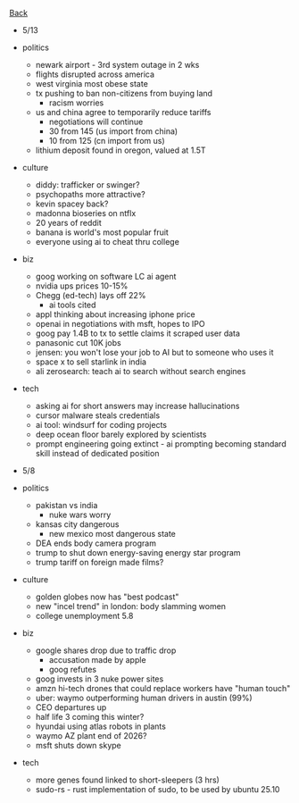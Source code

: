 [Back](./index.md)

- 5/13
- politics
  - newark airport - 3rd system outage in 2 wks
  - flights disrupted across america
  - west virginia most obese state
  - tx pushing to ban non-citizens from buying land
    - racism worries
  - us and china agree to temporarily reduce tariffs
    - negotiations will continue
    - 30 from 145 (us import from china)
    - 10 from 125 (cn import from us)
  - lithium deposit found in oregon, valued at 1.5T
- culture
  - diddy: trafficker or swinger?
  - psychopaths more attractive?
  - kevin spacey back?
  - madonna bioseries on ntflx
  - 20 years of reddit
  - banana is world's most popular fruit
  - everyone using ai to cheat thru college
- biz
  - goog working on software LC ai agent
  - nvidia ups prices 10-15%
  - Chegg (ed-tech) lays off 22%
    - ai tools cited
  - appl thinking about increasing iphone price
  - openai in negotiations with msft, hopes to IPO
  - goog pay 1.4B to tx to settle claims it scraped user data
  - panasonic cut 10K jobs
  - jensen: you won't lose your job to AI but to someone who uses it
  - space x to sell starlink in india
  - ali zerosearch: teach ai to search without search engines
- tech
  - asking ai for short answers may increase hallucinations
  - cursor malware steals credentials
  - ai tool: windsurf for coding projects
  - deep ocean floor barely explored by scientists
  - prompt engineering going extinct - ai prompting becoming standard skill instead of dedicated position

- 5/8
- politics
  - pakistan vs india
    - nuke wars worry
  - kansas city dangerous
    - new mexico most dangerous state
  - DEA ends body camera program
  - trump to shut down energy-saving energy star program
  - trump tariff on foreign made films?
- culture
  - golden globes now has "best podcast"
  - new "incel trend" in london: body slamming women
  - college unemployment 5.8
- biz
  - google shares drop due to traffic drop
    - accusation made by apple
    - goog refutes
  - goog invests in 3 nuke power sites
  - amzn hi-tech drones that could replace workers have "human touch"
  - uber: waymo outperforming human drivers in austin (99%)
  - CEO departures up
  - half life 3 coming this winter?
  - hyundai using atlas robots in plants
  - waymo AZ plant end of 2026?
  - msft shuts down skype
- tech
  - more genes found linked to short-sleepers (3 hrs)
  - sudo-rs - rust implementation of sudo, to be used by ubuntu 25.10
